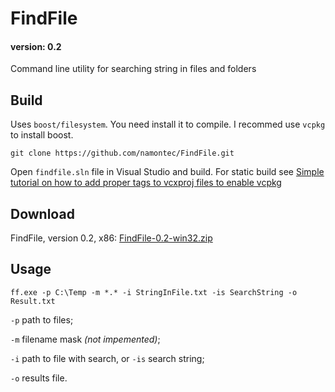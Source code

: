 # FindFile
#### version: 0.2
Command line utility for searching string in files and folders
## Build
Uses `boost/filesystem`. You need install it to compile. I recommed use `vcpkg` to install boost.

`git clone https://github.com/namontec/FindFile.git`

Open `findfile.sln` file in Visual Studio and build. For static build see [Simple tutorial on how to add proper tags to vcxproj files to enable vcpkg](http://nmeo.ru/blog/post/vcpkg-enable-static-linking)
## Download
FindFile, version 0.2, x86: [FindFile-0.2-win32.zip](http://nmeo.ru/storage/app/media/tools/FindFile-0.2-win32.zip)

## Usage
`ff.exe -p C:\Temp -m *.* -i StringInFile.txt -is SearchString -o Result.txt`

`-p` path to files; 

`-m` filename mask _(not impemented)_;   

`-i` path to file with search, or
`-is` search string;

`-o` results file.

